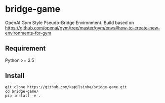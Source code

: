 # bridge-game

OpenAI Gym Style Pseudo-Bridge Environment. Build based on
https://github.com/openai/gym/tree/master/gym/envs#how-to-create-new-environments-for-gym

<!--
	  |O|X
	  |O| 
	 O|X|X

	O's turn.
	Enter location[1-9], q for quit:
-->

## Requirement

Python >= 3.5

## Install

    git clone https://github.com/kapilsinha/bridge-game.git
    cd bridge-game/
    pip install -e .


<!--
## Try example agents

    cd examples/
    python human_agent.py
    python base_agent.py
    python td_agent.py


# Temporal Difference Agent Commands

## Learn

	Usage: td_agent.py learn [OPTIONS]

	  Learn and save the model.

	Options:
	  -p, -\-episode INTEGER  Episode count.  [default: 17000]
	  -e, -\-epsilon FLOAT    Exploring factor.  [default: 0.08]
	  -a, -\-alpha FLOAT      Step size.  [default: 0.4]
	  -f, -\-save-file TEXT   Save model data as file name.  [default:
							 td_agent.dat]
	  -\-help                 Show this message and exit.

## Bench

	Usage: td_agent.py bench [OPTIONS]

	  Benchmark agent with base agent.

	Options:
	  -p, -\-episode INTEGER  Episode count.  [default: 3000]
	  -f, -\-model-file TEXT  Model data file name.  [default: td_agent.dat]
	  -\-help                 Show this message and exit

## Grid search

	Usage: td_agent.py gridsearch [OPTIONS]

	  Grid search hyper-parameters.

	Options:
	  -q, -\-quality [high|mid|low]  Grid search quality.  [default: mid]
	  -r, -\-reproduce-test INTEGER  Reproducibility test count.  [default: 3]
	  -\-help                        Show this message and exit.

## Play

	Usage: td_agent.py play [OPTIONS]

	  Play with human.

	Options:
	  -f, -\-load-file TEXT  Load file name.  [default: td_agent.dat]
	  -n, -\-show-number     Show location number when play.  [default: False]
	  -\-help                Show this message and exit.
-->

